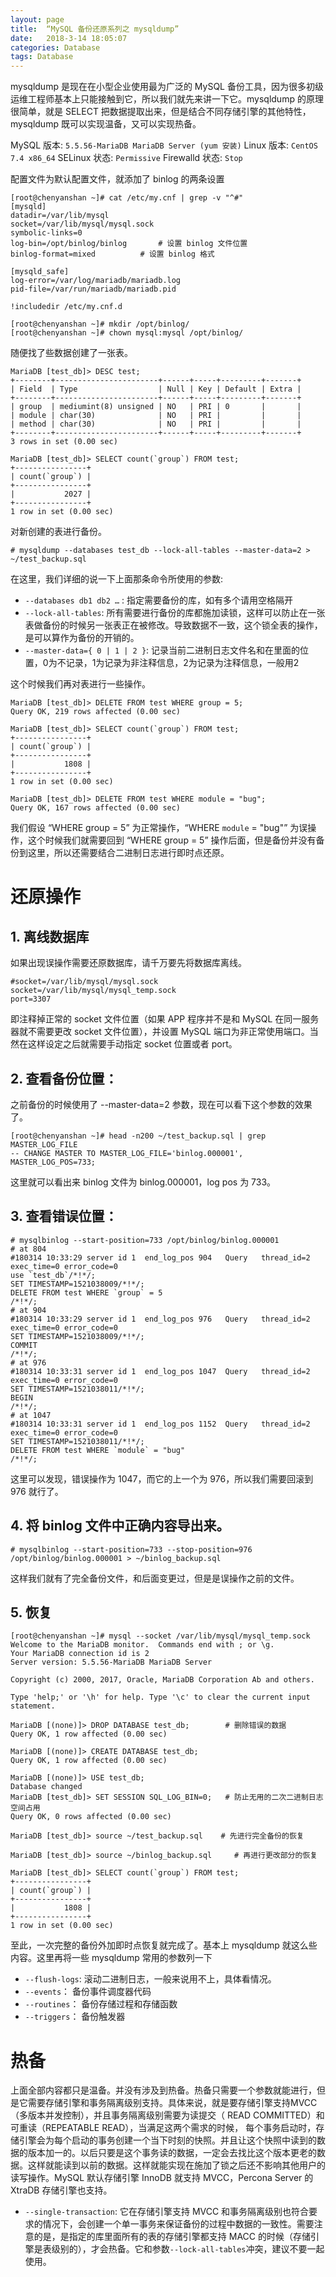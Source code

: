 ```yaml
---
layout: page
title:  “MySQL 备份还原系列之 mysqldump”
date:   2018-3-14 18:05:07
categories: Database
tags: Database
---
```


mysqldump 是现在在小型企业使用最为广泛的 MySQL 备份工具，因为很多初级运维工程师基本上只能接触到它，所以我们就先来讲一下它。mysqldump 的原理很简单，就是 SELECT 把数据提取出来，但是结合不同存储引擎的其他特性，mysqldump 既可以实现温备，又可以实现热备。

MySQL 版本: `5.5.56-MariaDB MariaDB Server (yum 安装)`
Linux 版本: `CentOS 7.4 x86_64`
SELinux 状态: `Permissive`
Firewalld 状态: `Stop`

配置文件为默认配置文件，就添加了 binlog 的两条设置

	[root@chenyanshan ~]# cat /etc/my.cnf | grep -v "^#"
	[mysqld]
	datadir=/var/lib/mysql
	socket=/var/lib/mysql/mysql.sock
	symbolic-links=0
	log-bin=/opt/binlog/binlog       # 设置 binlog 文件位置
	binlog-format=mixed          # 设置 binlog 格式
	
	[mysqld_safe]
	log-error=/var/log/mariadb/mariadb.log
	pid-file=/var/run/mariadb/mariadb.pid
	
	!includedir /etc/my.cnf.d
	
	[root@chenyanshan ~]# mkdir /opt/binlog/
	[root@chenyanshan ~]# chown mysql:mysql /opt/binlog/

随便找了些数据创建了一张表。

	MariaDB [test_db]> DESC test;
	+--------+-----------------------+------+-----+---------+-------+
	| Field  | Type                  | Null | Key | Default | Extra |
	+--------+-----------------------+------+-----+---------+-------+
	| group  | mediumint(8) unsigned | NO   | PRI | 0       |       |
	| module | char(30)              | NO   | PRI |         |       |
	| method | char(30)              | NO   | PRI |         |       |
	+--------+-----------------------+------+-----+---------+-------+
	3 rows in set (0.00 sec)
	
	MariaDB [test_db]> SELECT count(`group`) FROM test;
	+----------------+
	| count(`group`) |
	+----------------+
	|           2027 |
	+----------------+
	1 row in set (0.00 sec)

对新创建的表进行备份。

	# mysqldump --databases test_db --lock-all-tables --master-data=2 > ~/test_backup.sql

在这里，我们详细的说一下上面那条命令所使用的参数:

- `--databases db1 db2 …` : 指定需要备份的库，如有多个请用空格隔开
- `--lock-all-tables`: 所有需要进行备份的库都施加读锁，这样可以防止在一张表做备份的时候另一张表正在被修改。导致数据不一致，这个锁全表的操作，是可以算作为备份的开销的。
- `--master-data={ 0 | 1 | 2 }`:  记录当前二进制日志文件名和在里面的位置，0为不记录，1为记录为非注释信息，2为记录为注释信息，一般用2

这个时候我们再对表进行一些操作。

	MariaDB [test_db]> DELETE FROM test WHERE group = 5;
	Query OK, 219 rows affected (0.00 sec)
	
	MariaDB [test_db]> SELECT count(`group`) FROM test;
	+----------------+
	| count(`group`) |
	+----------------+
	|           1808 |
	+----------------+
	1 row in set (0.00 sec)
	
	MariaDB [test_db]> DELETE FROM test WHERE module = "bug";
	Query OK, 167 rows affected (0.00 sec)

我们假设 “WHERE group = 5” 为正常操作，“WHERE `module` = "bug"” 为误操作，这个时候我们就需要回到 “WHERE group = 5” 操作后面，但是备份并没有备份到这里，所以还需要结合二进制日志进行即时点还原。

# 还原操作
## 1. 离线数据库

如果出现误操作需要还原数据库，请千万要先将数据库离线。

	#socket=/var/lib/mysql/mysql.sock
	socket=/var/lib/mysql/mysql_temp.sock
	port=3307

即注释掉正常的 socket 文件位置（如果 APP 程序并不是和 MySQL 在同一服务器就不需要更改 socket 文件位置），并设置 MySQL 端口为非正常使用端口。当然在这样设定之后就需要手动指定 socket 位置或者 port。

## 2. 查看备份位置：

之前备份的时候使用了 --master-data=2 参数，现在可以看下这个参数的效果了。

	[root@chenyanshan ~]# head -n200 ~/test_backup.sql | grep MASTER_LOG_FILE
	-- CHANGE MASTER TO MASTER_LOG_FILE='binlog.000001', MASTER_LOG_POS=733;

这里就可以看出来 binlog 文件为 binlog.000001，log pos 为 733。

## 3. 查看错误位置：

	# mysqlbinlog --start-position=733 /opt/binlog/binlog.000001
	# at 804
	#180314 10:33:29 server id 1  end_log_pos 904 	Query	thread_id=2	exec_time=0	error_code=0
	use `test_db`/*!*/;
	SET TIMESTAMP=1521038009/*!*/;
	DELETE FROM test WHERE `group` = 5
	/*!*/;
	# at 904
	#180314 10:33:29 server id 1  end_log_pos 976 	Query	thread_id=2	exec_time=0	error_code=0
	SET TIMESTAMP=1521038009/*!*/;
	COMMIT
	/*!*/;
	# at 976
	#180314 10:33:31 server id 1  end_log_pos 1047 	Query	thread_id=2	exec_time=0	error_code=0
	SET TIMESTAMP=1521038011/*!*/;
	BEGIN
	/*!*/;
	# at 1047
	#180314 10:33:31 server id 1  end_log_pos 1152 	Query	thread_id=2	exec_time=0	error_code=0
	SET TIMESTAMP=1521038011/*!*/;
	DELETE FROM test WHERE `module` = "bug"
	/*!*/;

这里可以发现，错误操作为 1047，而它的上一个为 976，所以我们需要回滚到 976 就行了。

## 4. 将 binlog 文件中正确内容导出来。

	# mysqlbinlog --start-position=733 --stop-position=976 /opt/binlog/binlog.000001 > ~/binlog_backup.sql

这样我们就有了完全备份文件，和后面变更过，但是是误操作之前的文件。

## 5. 恢复

	[root@chenyanshan ~]# mysql --socket /var/lib/mysql/mysql_temp.sock
	Welcome to the MariaDB monitor.  Commands end with ; or \g.
	Your MariaDB connection id is 2
	Server version: 5.5.56-MariaDB MariaDB Server
	
	Copyright (c) 2000, 2017, Oracle, MariaDB Corporation Ab and others.
	
	Type 'help;' or '\h' for help. Type '\c' to clear the current input statement.
	
	MariaDB [(none)]> DROP DATABASE test_db;        # 删除错误的数据
	Query OK, 1 row affected (0.00 sec)
	
	MariaDB [(none)]> CREATE DATABASE test_db;
	Query OK, 1 row affected (0.00 sec)
	
	MariaDB [(none)]> USE test_db;
	Database changed
	MariaDB [test_db]> SET SESSION SQL_LOG_BIN=0;   # 防止无用的二次二进制日志空间占用
	Query OK, 0 rows affected (0.00 sec)
	
	MariaDB [test_db]> source ~/test_backup.sql    # 先进行完全备份的恢复
	
	MariaDB [test_db]> source ~/binlog_backup.sql     # 再进行更改部分的恢复 
	
	MariaDB [test_db]> SELECT count(`group`) FROM test;
	+----------------+
	| count(`group`) |
	+----------------+
	|           1808 |
	+----------------+
	1 row in set (0.00 sec)

至此，一次完整的备份外加即时点恢复就完成了。基本上 mysqldump 就这么些内容。这里再将一些 mysqldump 常用的参数列一下

- `--flush-logs`: 滚动二进制日志，一般来说用不上，具体看情况。
- `--events`： 备份事件调度器代码
- `--routines`： 备份存储过程和存储函数
- `--triggers`： 备份触发器

# 热备

上面全部内容都只是温备。并没有涉及到热备。热备只需要一个参数就能进行，但是它需要存储引擎和事务隔离级别支持。具体来说，就是要存储引擎支持MVCC（多版本并发控制），并且事务隔离级别需要为读提交（ READ COMMITTED）和可重读（REPEATABLE READ），当满足这两个需求的时候， 每个事务启动时，存储引擎会为每个启动的事务创建一个当下时刻的快照。并且让这个快照中读到的数据的版本加一的。以后只要是这个事务读的数据，一定会去找比这个版本更老的数据。这样就能读到以前的数据。这样就能实现在施加了锁之后还不影响其他用户的读写操作。MySQL 默认存储引擎 InnoDB 就支持 MVCC，Percona Server 的 XtraDB 存储引擎也支持。

- `--single-transaction`: 它在存储引擎支持 MVCC 和事务隔离级别也符合要求的情况下，会创建一个单一事务来保证备份的过程中数据的一致性。需要注意的是，是指定的库里面所有的表的存储引擎都支持 MACC 的时候（存储引擎是表级别的），才会热备。它和参数`--lock-all-tables`冲突，建议不要一起使用。